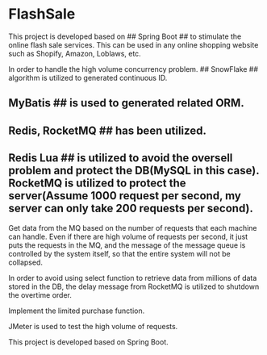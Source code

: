 # FlashSale
This project is developed based on ## Spring Boot ## to stimulate the online flash sale services. This can be used in any online shopping website such as Shopify, Amazon, Loblaws, etc.

In order to handle the high volume concurrency problem. ## SnowFlake ## algorithm is utilized to generated continuous ID.

## MyBatis ## is used to generated related ORM.

## Redis, RocketMQ ## has been utilized.

## Redis Lua ## is utilized to avoid the oversell problem and protect the DB(MySQL in this case). RocketMQ is utilized to protect the server(Assume 1000 request per second, my server can only take 200 requests per second).

Get data from the MQ based on the number of requests that each machine can handle. Even if there are high volume of requests per second, it just puts the requests in the MQ, and the message of the message queue is controlled by the system itself, so that the entire system will not be collapsed.

In order to avoid using select function to retrieve data from millions of data stored in the DB, the delay message from RocketMQ is utilized to shutdown the overtime order. 

Implement the limited purchase function.

JMeter is used to test the high volume of requests.

This project is developed based on Spring Boot.
